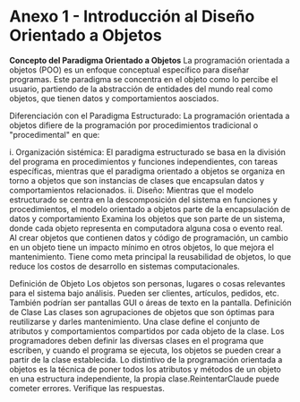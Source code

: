 # Anexo 1 - Introducción al Diseño Orientado a Objetos

**Concepto del Paradigma Orientado a Objetos**
La programación orientada a objetos (POO) es un enfoque conceptual específico para diseñar programas. Este paradigma se concentra en el objeto como lo percibe el usuario, partiendo de la abstracción de entidades del mundo real como objetos, que tienen datos y comportamientos aosciados.

Diferenciación con el Paradigma Estructurado:
La programación orientada a objetos difiere de la programación por procedimientos tradicional o "procedimental" en que:

i. Organización sistémica: El paradigma estructurado se basa en la división del programa en procedimientos y funciones independientes, con tareas específicas, mientras que el paradigma orientado a objetos se organiza en torno a objetos que son instancias de clases que encapsulan datos y comportamientos relacionados.
ii. Diseño: Mientras que el modelo estructurado se centra en la descomposición del sistema en funciones y procedimientos, el modelo orientado a objetos parte de la encapsulación de datos y comportamiento 
Examina los objetos que son parte de un sistema, donde cada objeto representa en computadora alguna cosa o evento real.
Al crear objetos que contienen datos y código de programación, un cambio en un objeto tiene un impacto mínimo en otros objetos, lo que mejora el mantenimiento.
Tiene como meta principal la reusabilidad de objetos, lo que reduce los costos de desarrollo en sistemas computacionales.

Definición de Objeto
Los objetos son personas, lugares o cosas relevantes para el sistema bajo análisis. Pueden ser clientes, artículos, pedidos, etc. También podrían ser pantallas GUI o áreas de texto en la pantalla.
Definición de Clase
Las clases son agrupaciones de objetos que son óptimas para reutilizarse y darles mantenimiento. Una clase define el conjunto de atributos y comportamientos compartidos por cada objeto de la clase. Los programadores deben definir las diversas clases en el programa que escriben, y cuando el programa se ejecuta, los objetos se pueden crear a partir de la clase establecida.
Lo distintivo de la programación orientada a objetos es la técnica de poner todos los atributos y métodos de un objeto en una estructura independiente, la propia clase.ReintentarClaude puede cometer errores. Verifique las respuestas.

 
